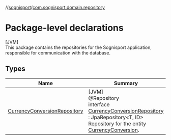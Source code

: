 //[sognisport](../../index.md)/[com.sognisport.domain.repository](index.md)

# Package-level declarations

[JVM]\
This package contains the repositories for the Sognisport application, responsible for communication with the database.

## Types

| Name | Summary |
|---|---|
| [CurrencyConversionRepository](-currency-conversion-repository/index.md) | [JVM]<br>@Repository<br>interface [CurrencyConversionRepository](-currency-conversion-repository/index.md) : JpaRepository&lt;T, ID&gt; <br>Repository for the entity [CurrencyConversion](../com.sognisport.domain.model/-currency-conversion/index.md). |
